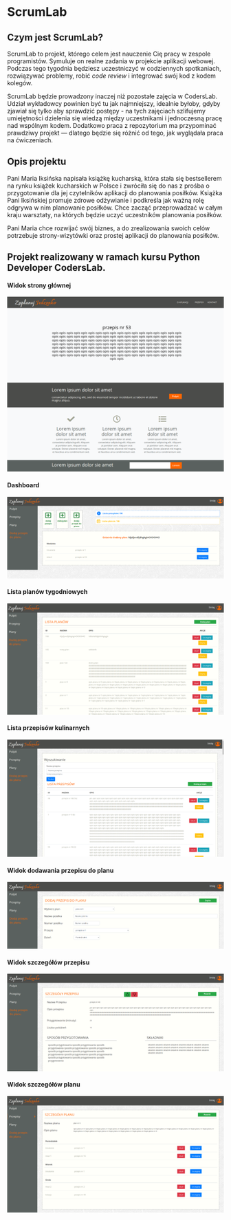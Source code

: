 

# ScrumLab

## Czym jest ScrumLab?

ScrumLab to projekt, którego celem jest nauczenie Cię pracy w zespole programistów.  Symuluje on realne zadania
w projekcie aplikacji webowej. Podczas tego tygodnia będziesz uczestniczyć w codziennych spotkaniach, rozwiązywać
problemy, robić *code review* i integrować swój kod z kodem kolegów.

ScrumLab będzie prowadzony inaczej niż pozostałe zajęcia w CodersLab. Udział wykładowcy powinien być tu jak najmniejszy, idealnie byłoby, gdyby zjawiał się tylko aby sprawdzić postępy - na tych zajęciach szlifujemy umiejętności dzielenia się wiedzą między uczestnikami i jednoczesną pracę nad wspólnym kodem.
Dodatkowo praca z repozytorium ma przypominać prawdziwy projekt — dlatego będzie się różnić od tego, jak wyglądała praca na ćwiczeniach. 


## Opis projektu

Pani Maria Iksińska napisała książkę kucharską, która stała się bestsellerem na rynku książek kucharskich w Polsce i zwróciła się do nas z prośba o przygotowanie dla jej czytelników aplikacji do planowania posiłków. Książka Pani Iksińskiej promuje zdrowe odżywianie i podkreśla jak ważną rolę odgrywa w nim planowanie posiłków. Chce zacząć przeprowadzać w całym kraju warsztaty, na których będzie uczyć uczestników planowania posiłków.

Pani Maria chce rozwijać swój biznes, a do zrealizowania swoich celów potrzebuje strony-wizytówki oraz prostej aplikacji do planowania posiłków.

## Projekt realizowany w ramach kursu Python Developer CodersLab.

#### Widok strony głównej 
![photo main view](https://github.com/andree0/ScrumLab/blob/main/static/images/scrum-1.PNG)
#### Dashboard 
![photo dashboard](https://github.com/andree0/ScrumLab/blob/main/static/images/scrum-2.PNG)
#### Lista planów tygodniowych 
![photo plan list](https://github.com/andree0/ScrumLab/blob/main/static/images/scrum-3.PNG)
#### Lista przepisów kulinarnych 
![photo recipe list](https://github.com/andree0/ScrumLab/blob/main/static/images/scrum-4.PNG)
#### Widok dodawania przepisu do planu 
![photo add recipe to plan](https://github.com/andree0/ScrumLab/blob/main/static/images/scrum-5.PNG)
#### Widok szczegółów przepisu 
![photo recipe details](https://github.com/andree0/ScrumLab/blob/main/static/images/scrum-6.PNG)
#### Widok szczegółów planu 
![photo plan details](https://github.com/andree0/ScrumLab/blob/main/static/images/scrum-7.PNG)
